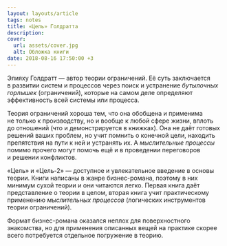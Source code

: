```yaml
---
layout: layouts/article
tags: notes
title: «Цель» Голдратта
description:
cover:
  url: assets/cover.jpg
  alt: Обложка книги
date: 2018-08-16 17:50:00 +3
---
```

Элияху Голдратт — автор теории ограничений. Её суть заключается в развитии систем и процессов через поиск и устранение _бутылочных горлышек_ (ограничений), которые на самом деле определяют эффективность всей системы или процесса.

Теория ограничений хороша тем, что она обобщена и применима не только к производству, но и вообще к любой сфере жизни, вплоть до отношений (что и демонстрируется в книжках). Она не даёт готовых решений ваших проблем, но учит помнить о конечной цели, находить препятствия на пути к ней и устранять их. А _мыслительные процессы_ помимо прочего могут помочь ещё и в проведении переговоров и решении конфликтов.

«Цель» и «Цель-2» — доступное и увлекательное введение в основы теории. Книги написаны в жанре бизнес-романа, поэтому в них минимум сухой теории и они читаются легко. Первая книга даёт представление о теории в целом, вторая книга учит практическому применению _мыслительных процессов_ (логических инструментов теории ограничений).

Формат бизнес-романа оказался неплох для поверхностного знакомства, но для применения описанных вещей на практике скорее всего потребуется отдельное погружение в теорию.
